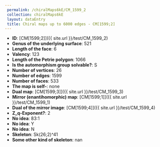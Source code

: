 ```yaml
--- 
 permalink: /chiralMaps6kE/CM_1599_2 
 collection: chiralMaps6kE
 layout: dataEntry
 title: Chiral maps up to 6000 edges - CM[1599;2]
---
```


- **ID**: [CM[1599;2]]({{ site.url }}/test/CM_1599_2)
- **Genus of the underlying surface**: 521
- **Length of the face**: 6
- **Valency**: 123
- **Length of the Petrie polygon**: 1066
- **Is the automorphism group solvable?**: S
- **Number of vertices**: 26
- **Number of edges**: 1599
- **Number of faces**: 533
- **The map is self-**: none
- **Dual map**: [CM[1599;3]]({{ site.url }}/test/CM_1599_3)
- **Mirror (enantihomorphic) map**: [CM[1599;1]]({{ site.url }}/test/CM_1599_1)
- **Dual of the mirror image**: [CM[1599;4]]({{ site.url }}/test/CM_1599_4)
- **Z_q-Exponent?**: 2
- **No idea**:  83:1
- **No idea**: Y
- **No idea**: N
- **Skeleton**: Sk(26;2)^41
- **Some other kind of skeleton**: nan
